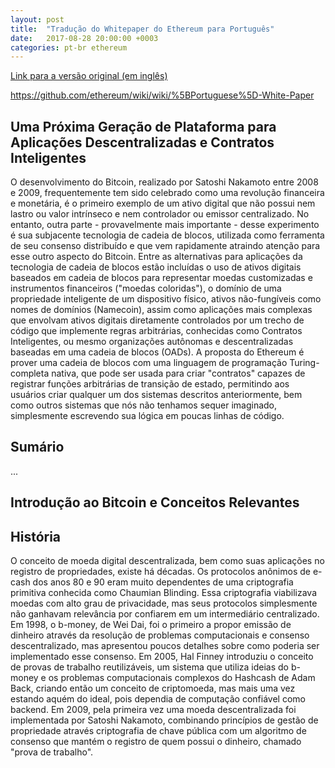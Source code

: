 ```yaml
---
layout: post
title:  "Tradução do Whitepaper do Ethereum para Português"
date:   2017-08-28 20:00:00 +0003
categories: pt-br ethereum
---
```


[Link para a versão original (em inglês)](https://github.com/ethereum/wiki/wiki/White-Paper)

https://github.com/ethereum/wiki/wiki/%5BPortuguese%5D-White-Paper


Uma Próxima Geração de Plataforma para Aplicações Descentralizadas e Contratos Inteligentes
-----------------------------------------------------------------------------------------

O desenvolvimento do Bitcoin, realizado por Satoshi Nakamoto entre 2008 e 2009, frequentemente 
tem sido celebrado como uma revolução financeira e monetária, é o primeiro exemplo
de um ativo digital que não possui nem lastro ou valor intrínseco e nem controlador ou emissor 
centralizado. No entanto, outra parte - provavelmente mais importante - desse experimento 
é sua subjacente tecnologia de cadeia de blocos, utilizada como ferramenta de seu consenso 
distribuído e que vem rapidamente atraindo atenção para esse outro aspecto do Bitcoin. Entre as
alternativas para aplicações da tecnologia de cadeia de blocos estão incluídas
o uso de ativos digitais baseados em cadeia de blocos para representar moedas customizadas e 
instrumentos financeiros ("moedas coloridas"), o domínio de uma propriedade inteligente de 
um dispositivo físico, ativos não-fungíveis como nomes de domínios (Namecoin), assim como
aplicações mais complexas que envolvam ativos digitais diretamente controlados
por um trecho de código que implemente regras arbitrárias, conhecidas como Contratos Inteligentes, 
ou mesmo organizações autônomas e descentralizadas baseadas em uma cadeia de blocos (OADs). 
A proposta do Ethereum é prover uma cadeia de blocos com uma linguagem de programação 
Turing-completa nativa, que pode ser usada para criar "contratos" capazes de registrar funções 
arbitrárias de transição de estado, permitindo aos usuários criar 
qualquer um dos sistemas descritos anteriormente, bem como outros sistemas que nós não
tenhamos sequer imaginado, simplesmente escrevendo sua lógica em poucas linhas de código.


Sumário
-------

...

Introdução ao Bitcoin e Conceitos Relevantes
--------------------------------------------

História
--------
O conceito de moeda digital descentralizada, bem como suas aplicações no registro de propriedades, existe há décadas.
Os protocolos anônimos de e-cash dos anos 80 e 90 eram muito dependentes de uma criptografia primitiva conhecida como Chaumian Blinding. 
Essa criptografia viabilizava moedas com alto grau de privacidade, mas seus protocolos simplesmente não ganhavam relevância por confiarem em um intermediário centralizado.
Em 1998, o b-money, de Wei Dai, foi o primeiro a propor emissão de dinheiro através da resolução de problemas computacionais e consenso descentralizado,
mas apresentou poucos detalhes sobre como poderia ser implementado esse consenso. Em 2005, Hal Finney introduziu o conceito de provas de trabalho reutilizáveis, 
um sistema que utiliza ideias do b-money e os problemas computacionais complexos do Hashcash de Adam Back,
criando então um conceito de criptomoeda, mas mais uma vez estando aquém do ideal, pois dependia de computação confiável como backend.
Em 2009, pela primeira vez uma moeda descentralizada foi implementada por Satoshi Nakamoto, 
combinando princípios de gestão de propriedade através criptografia de chave pública com um algoritmo de consenso que mantém o registro de quem possui o dinheiro, 
chamado "prova de trabalho".